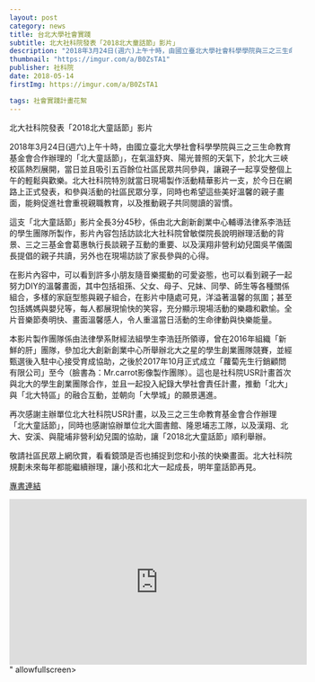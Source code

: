 ```yaml
---
layout: post
category: news
title: 台北大學社會實踐
subtitle: 北大社科院發表「2018北大童話節」影片」
description: "2018年3月24日(週六)上午十時，由國立臺北大學社會科學學院與三之三生命教育基金會合作辦理的「北大童話節」..."
thumbnail: "https://imgur.com/a/B0ZsTA1"
publisher: 社科院
date: 2018-05-14
firstImg: https://imgur.com/a/B0ZsTA1

tags: 社會實踐計畫花絮
---
```


北大社科院發表「2018北大童話節」影片

2018年3月24日(週六)上午十時，由國立臺北大學社會科學學院與三之三生命教育基金會合作辦理的「北大童話節」，在氣溫舒爽、陽光普照的天氣下，於北大三峽校區熱烈展開，當日並且吸引五百餘位社區民眾共同參與，讓親子一起享受整個上午的輕鬆與歡樂。北大社科院特別就當日現場製作活動精華影片一支，於今日在網路上正式發表，和參與活動的社區民眾分享，同時也希望這些美好溫馨的親子畫面，能夠促進社會重視親職教育，以及推動親子共同閱讀的習慣。

這支「北大童話節」影片全長3分45秒，係由北大創新創業中心輔導法律系李浩廷的學生團隊所製作，影片內容包括訪談北大社科院曾敏傑院長說明辦理活動的背景、三之三基金會葛惠執行長談親子互動的重要、以及漢翔非營利幼兒園吳芊儀園長提倡的親子共讀，另外也在現場訪談了家長參與的心得。

在影片內容中，可以看到許多小朋友隨音樂擺動的可愛姿態，也可以看到親子一起努力DIY的溫馨畫面，其中包括祖孫、父女、母子、兄妹、同學、師生等各種關係組合，多樣的家庭型態與親子組合，在影片中隨處可見，洋溢著溫馨的氛圍；甚至包括媽媽與嬰兒等，每人都展現愉快的笑容，充分顯示現場活動的樂趣和歡愉。全片音樂節奏明快、畫面溫馨感人，令人重溫當日活動的生命律動與快樂能量。

本影片製作團隊係由法律學系財經法組學生李浩廷所領導，曾在2016年組織「新鮮的肝」團隊，參加北大創新創業中心所舉辦北大之星的學生創業團隊競賽，並經甄選後入駐中心接受育成協助，之後於2017年10月正式成立「蘿蔔先生行銷顧問有限公司」至今（臉書為：Mr.carrot影像製作團隊）。這也是社科院USR計畫首次與北大的學生創業團隊合作，並且一起投入紀錄大學社會責任計畫，推動「北大」與「北大特區」的融合互動，並朝向「大學城」的願景邁進。

再次感謝主辦單位北大社科院USR計畫，以及三之三生命教育基金會合作辦理「北大童話節」，同時也感謝協辦單位北大圖書館、隆恩埔志工隊，以及漢翔、北大、安溪、與龍埔非營利幼兒園的協助，讓「2018北大童話節」順利舉辦。

敬請社區民眾上網欣賞，看看鏡頭是否也捕捉到您和小孩的快樂畫面。北大社科院規劃未來每年都能繼續辦理，讓小孩和北大一起成長，明年童話節再見。

<a href="https://120.126.137.109:5001/sharing/Rth4w4fgh">專書連結</a>

<iframe width="530" height="295"  src="https://www.youtube.com/embed/gHsC4ZyAt3A" frameborder="0" allow="autoplay; encrypted-media" allowfullscreen></iframe>" allowfullscreen></iframe>
